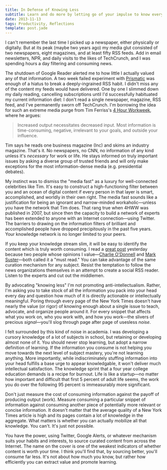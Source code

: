 ```yaml
---
title: In Defense of Knowing Less
subtitle: Learn and do more by letting go of your impulse to know everything
date: 2013-11-13
tags: Productivity, Reflections
template: post.jade
---
```


I can't remember the last time I picked up a newspaper, either physically or digitally. But at its peak (maybe two years ago) my media glut consisted of two newspapers, eight magazines, and at least fifty RSS feeds. Add in email newsletters, NPR, and daily visits to the likes of TechCrunch, and I was spending hours a day filtering and consuming news. 

The shutdown of Google Reader alerted me to how little I actually valued any of that information. A two week failed experiment with [Prismatic](http://getprismatic.com/) was enough of a hiatus to break a deeply-ingrained RSS habit. I didn't miss any of the content my feeds would have delivered. One by one I slimmed down my daily reading, cancelling subscriptions until I'd successfully habituated my current information diet: I don't read a single newspaper, magazine, RSS feed, and I've permanently sworn off TechCrunch. I'm borrowing the idea for such an extreme media purge from Tim Ferriss's [4 Hour Workweek](http://amzn.com/0307465357), where he argues:

> Increased output necessitates decreased input. Most information is time-consuming, negative, irrelevant to your goals, and outside your influence.

Tim says he reads one business magazine (Inc) and skims an industry magazine. That's it. No newspapers, no CNN, no information of any kind unless it's *necessary* for work or life. He stays informed on truly important issues by asking a diverse group of trusted friends and will only make exceptions for the most information-dense media (e.g. presidential debates).

My instinct was to dismiss the "media fast" as a luxury for well-connected celebrities like Tim. It's easy to construct a high-functioning filter between you and an ocean of digital content if every person in that layer is smart, accomplished, and worldly in their own right. The media fast sounds like a justification for being an ignorant and narrow-minded workaholic—unless you have the network that Tim does. That rang true when 4HWW was published in 2007, but since then the capacity to build a network of experts has been extended to anyone with an Internet connection—using Twitter. The barriers to drawing on the information filters of brilliant and accomplished people have dropped precipitously in the past five years. Your knowledge network is no longer limited to your peers. 

 If you keep your knowledge stream slim, it will be easy to identify the content which is truly worth consuming. I read a [great post](http://epaley.com/2013/11/12/vaporizing-vc-interest/) yesterday because two people whose opinions I value—[Charlie O'Donnell](http://twitter.com/ceonyc) and [Mark Suster](https://twitter.com/msuster)—both called it a "must read." You can take advantage of the same curation mechanism for any subject. Resist the temptation to follow the news organizations themselves in an attempt to create a social RSS reader. Listen to the experts and cut out the middlemen. 

By advocating "knowing less" I'm not promoting anti-intellectualism. Rather, I'm asking you to take stock of all the information you pack into your head every day and question how much of it is directly actionable or intellectually meaningful. Poring through every page of the New York Times doesn't have nearly the value (or rigor) of knowing enough about a single issue to teach, advocate, and organize people around it. For every snippet that affects what you work on, who you work with, and how you work—the slivers of precious *signal*—you'll slog through page after page of usesless *noise*. 

I felt surrounded by this kind of noise in academia. I was developing a cursory knowledge of a lot of subjects in school, but retaining or developing almost none of it. You should never stop learning, but adopt a narrow definition of learning. If the information you consume is not helping you move towards the next level of subject mastery, you're not learning anything. More importantly, while indiscriminately stuffing information into your head fulfills a base urge to appear knowledgable, it won't deliver much intellectual satisfaction. The knowledge sprint that a four year college education demands is a recipe for burnout. Life is like a startup—no matter how important and difficult that first 5 percent of adult life seems, the work you do over the following 95 percent is immeasurably more significant. 

Don't just measure the cost of consuming information against the payoff of producing output (work). Measure consuming a particular snippet of information against consuming another piece of potentially more relevant or concise information. It doesn't matter that the average quality of a New York Times article is high and its pages contain a lot of knowledge in the aggregate. What matters is whether you can actually mobilize all that knowledge. You can't. It's just not possible. 

You have the power, using Twitter, Google Alerts, or whatever mechanism suits your habits and interests, to source curated content from across the Internet. The name on the cover is one of the weakest indicators of whether content is worth your time. I think you'll find that, by sourcing better, you'll consume far less. It's not about how much you know, but rather how efficiently you can extract value and promote learning. 

